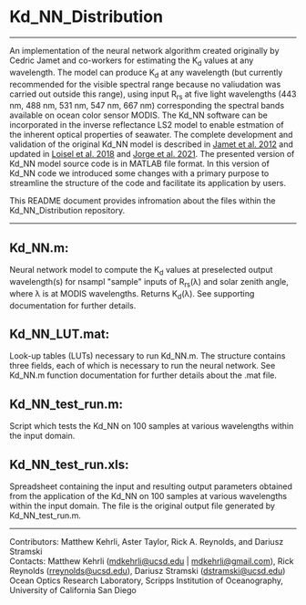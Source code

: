 # Kd_NN_Distribution
---
An implementation of the neural network algorithm created originally by Cedric Jamet and co-workers for estimating the K<sub>d</sub> values at any wavelength. The model can produce K<sub>d</sub> at any wavelength (but currently recommended for the visible spectral range because no valiudation was carried out outside this range), using input R<sub>rs</sub> at five light wavelengths (443 nm, 488 nm, 531 nm, 547 nm, 667 nm) corresponding the spectral bands available on ocean color sensor MODIS. The Kd_NN software can be incorporated in the inverse reflectance LS2 model to enable estmation of the inherent optical properties of seawater. The complete development and validation of the original Kd_NN model is described in [Jamet et al. 2012](https://doi.org/10.1029/2012JC008076) and updated in [Loisel et al. 2018](https://agupubs.onlinelibrary.wiley.com/doi/full/10.1002/2017JC013632) and [Jorge et al. 2021](https://doi.org/10.1016/j.rse.2021.112537). The presented version of Kd_NN model source code is in MATLAB file format. In this version of Kd_NN code we introduced some changes with a primary purpose to streamline the structure of the code and facilitate its application by users.

This README document provides infromation about the files within the Kd_NN_Distribution repository.

---

## Kd_NN.m:
Neural network model to compute the K<sub>d</sub> values at preselected output wavelength(s) for nsampl "sample" inputs of R<sub>rs</sub>(λ) and solar zenith angle, where λ is at MODIS wavelengths. Returns K<sub>d</sub>(λ). See supporting documentation for further details.

## Kd_NN_LUT.mat:
Look-up tables (LUTs) necessary to run Kd_NN.m. The structure contains three fields, each of which is necessary to run the neural network. See Kd_NN.m function documentation for further details about the .mat file.

## Kd_NN_test_run.m:
Script which tests the Kd_NN on 100 samples at various wavelengths within the input domain.

## Kd_NN_test_run.xls:
Spreadsheet containing the input and resulting output parameters obtained from the application of the Kd_NN on 100 samples at various wavelengths within the input domain. The file is the original output file generated by Kd_NN_test_run.m.

---
Contributors: Matthew Kehrli, Aster Taylor, Rick A. Reynolds, and Dariusz Stramski\
Contacts: Matthew Kehrli (mdkehrli@ucsd.edu | mdkehrli@gmail.com), Rick Reynolds (rreynolds@ucsd.edu), Dariusz Stramski (dstramski@ucsd.edu)\
Ocean Optics Research Laboratory, Scripps Institution of Oceanography, University of California San Diego
